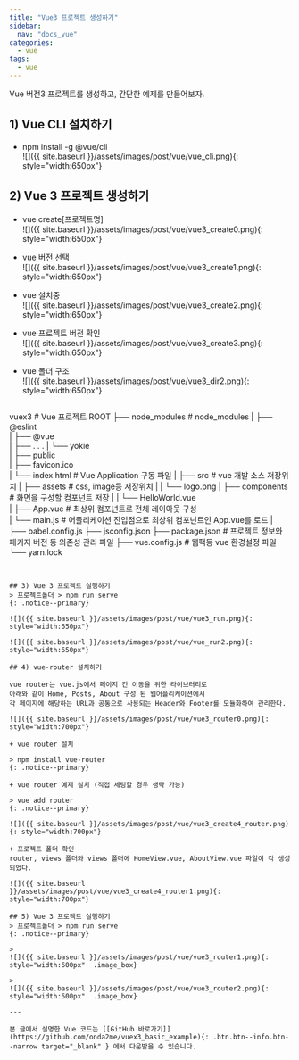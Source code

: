```yaml
---
title: "Vue3 프로젝트 생성하기"
sidebar:
  nav: "docs_vue"
categories: 
  - vue
tags:
  - vue
---
```


Vue 버전3 프로젝트를 생성하고, 간단한 예제를 만들어보자.


## 1) Vue CLI 설치하기    

+ npm install -g @vue/cli    
![]({{ site.baseurl }}/assets/images/post/vue/vue_cli.png){: style="width:650px"}


## 2) Vue 3 프로젝트 생성하기

+ vue create[프로젝트명]    
![]({{ site.baseurl }}/assets/images/post/vue/vue3_create0.png){: style="width:650px"}

+ vue 버전 선택    
![]({{ site.baseurl }}/assets/images/post/vue/vue3_create1.png){: style="width:650px"}  

+ vue 설치중    
![]({{ site.baseurl }}/assets/images/post/vue/vue3_create2.png){: style="width:650px"}

+ vue 프로젝트 버전 확인    
![]({{ site.baseurl }}/assets/images/post/vue/vue3_create3.png){: style="width:650px"}

+ vue 폴더 구조    
![]({{ site.baseurl }}/assets/images/post/vue/vue3_dir2.png){: style="width:650px"}    

   ```
vuex3                          # Vue 프로젝트 ROOT
├── node_modules               # node_modules
|   ├── @eslint       
|   ├── @vue          
|   ├── . . . 
|   └── yokie         
|
├── public                     
|   ├── favicon.ico       
|   └── index.html             # Vue Application 구동 파일
|
├── src                        # vue 개발 소스 저장위치
|   ├── assets                 # css, image등  저장위치
|   |   └── logo.png
|   ├── components             # 화면을 구성할 컴포넌트 저장
|   |   └── HelloWorld.vue     
|   ├── App.vue                # 최상위 컴포넌트로 전체 레이아웃 구성       
|   └── main.js                # 어플리케이션 진입점으로 최상위 컴포넌트인 App.vue를 로드
|
├── babel.config.js
├── jsconfig.json
├── package.json               # 프로젝트 정보와 패키지 버전 등 의존성 관리 파일
├── vue.config.js              # 웹팩등 vue 환경설정 파일
└── yarn.lock
```


## 3) Vue 3 프로젝트 실행하기    
> 프로젝트폴더 > npm run serve
{: .notice--primary}

![]({{ site.baseurl }}/assets/images/post/vue/vue3_run.png){: style="width:650px"}

![]({{ site.baseurl }}/assets/images/post/vue/vue_run2.png){: style="width:650px"}

## 4) vue-router 설치하기

vue router는 vue.js에서 페이지 간 이동을 위한 라이브러리로    
아래와 같이 Home, Posts, About 구성 된 웹어플리케이션에서 
각 페이지에 해당하는 URL과 공통으로 사용되는 Header와 Footer를 모듈화하여 관리한다.

![]({{ site.baseurl }}/assets/images/post/vue/vue3_router0.png){: style="width:700px"}

+ vue router 설치    

> npm install vue-router
{: .notice--primary}

+ vue router 예제 설치 (직접 세팅할 경우 생략 가능)    

> vue add router
{: .notice--primary}

![]({{ site.baseurl }}/assets/images/post/vue/vue3_create4_router.png){: style="width:700px"}

+ 프로젝트 폴더 확인    
router, views 폴더와 views 폴더에 HomeView.vue, AboutView.vue 파일이 각 생성되었다.    

![]({{ site.baseurl }}/assets/images/post/vue/vue3_create4_router1.png){: style="width:700px"}    

## 5) Vue 3 프로젝트 실행하기    
> 프로젝트폴더 > npm run serve
{: .notice--primary}

> 
![]({{ site.baseurl }}/assets/images/post/vue/vue3_router1.png){: style="width:600px"  .image_box}    

> 
![]({{ site.baseurl }}/assets/images/post/vue/vue3_router2.png){: style="width:600px"  .image_box}    

---

본 글에서 설명한 Vue 코드는 [[GitHub 바로가기]](https://github.com/onda2me/vuex3_basic_example){: .btn.btn--info.btn--narrow target="_blank" } 에서 다운받을 수 있습니다.
